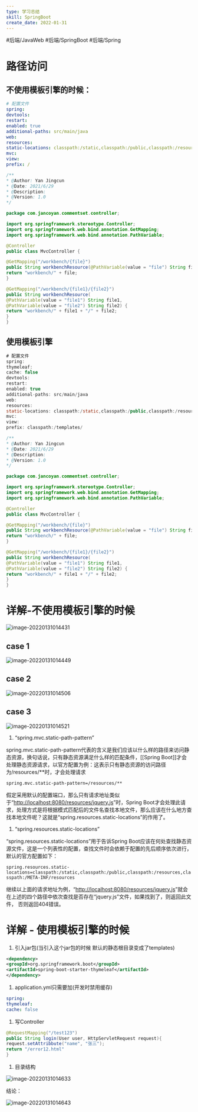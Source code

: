 ```yaml
---
type: 学习总结
skill: SpringBoot
create_date: 2022-01-31
---
```


#后端/JavaWeb #后端/SpringBoot #后端/Spring

# 路径访问

## **不使用模板引擎的时候：**

```yaml
# 配置文件
spring:
devtools:
restart:
enabled: true
additional-paths: src/main/java
web:
resources:
static-locations: classpath:/static,classpath:/public,classpath:/resources,classpath:/META-INF/resources
mvc:
view:
prefix: /
```

```java
/**
* @Author: Yan Jingcun
* @Date: 2021/6/29
* @Description:
* @Version: 1.0
*/

package com.jancoyan.commentset.controller;

import org.springframework.stereotype.Controller;
import org.springframework.web.bind.annotation.GetMapping;
import org.springframework.web.bind.annotation.PathVariable;

@Controller
public class MvcController {

@GetMapping("/workbench/{file}")
public String workbenchResource(@PathVariable(value = "file") String file) {
return "workbench/" + file;
}

@GetMapping("/workbench/{file1}/{file2}")
public String workbenchResource(
@PathVariable(value = "file1") String file1,
@PathVariable(value = "file2") String file2) {
return "workbench/" + file1 + "/" + file2;
}
}
```

## **使用模板引擎**

```java
# 配置文件
spring:
thymeleaf:
cache: false
devtools:
restart:
enabled: true
additional-paths: src/main/java
web:
resources:
static-locations: classpath:/static,classpath:/public,classpath:/resources,classpath:/META-INF/resources
mvc:
view:
prefix: classpath:/templates/
```

```java
/**
* @Author: Yan Jingcun
* @Date: 2021/6/29
* @Description:
* @Version: 1.0
*/

package com.jancoyan.commentset.controller;

import org.springframework.stereotype.Controller;
import org.springframework.web.bind.annotation.GetMapping;
import org.springframework.web.bind.annotation.PathVariable;

@Controller
public class MvcController {

@GetMapping("/workbench/{file}")
public String workbenchResource(@PathVariable(value = "file") String file) {
return "workbench/" + file;
}

@GetMapping("/workbench/{file1}/{file2}")
public String workbenchResource(
@PathVariable(value = "file1") String file1,
@PathVariable(value = "file2") String file2) {
return "workbench/" + file1 + "/" + file2;
}
}
```

# 详解-不使用模板引擎的时候

![image-20220131014431](http://blog.evilemperor.top/upload/2022/07/image-20220131014431.png)

## case 1

![image-20220131014449](http://blog.evilemperor.top/upload/2022/07/image-20220131014449.png)

## case 2

![image-20220131014506](http://blog.evilemperor.top/upload/2022/07/image-20220131014506.png)

## case 3

![image-20220131014521](http://blog.evilemperor.top/upload/2022/07/image-20220131014521.png)

1.  “spring.mvc.static-path-pattern”

spring.mvc.static-path-pattern代表的含义是我们应该以什么样的路径来访问静态资源，换句话说，只有静态资源满足什么样的匹配条件，[[Spring Boot]]才会处理静态资源请求，以官方配置为例：这表示只有静态资源的访问路径为/resources/**时，才会处理请求

`spring.mvc.static-path-pattern=/resources/**`

假定采用默认的配置端口，那么只有请求地址类似于“[http://localhost:8080/resources/jquery.js](http://localhost:8080/resources/jquery.js)”时，Spring Boot才会处理此请求，处理方式是将根据模式匹配后的文件名查找本地文件，那么应该在什么地方查找本地文件呢？这就是“spring.resources.static-locations”的作用了。

1.  “spring.resources.static-locations”

“spring.resources.static-locations”用于告诉Spring Boot应该在何处查找静态资源文件，这是一个列表性的配置，查找文件时会依赖于配置的先后顺序依次进行，默认的官方配置如下：

`spring.resources.static-locations=classpath:/static,classpath:/public,classpath:/resources,classpath:/META-INF/resources`

继续以上面的请求地址为例，“[http://localhost:8080/resources/jquery.js](http://localhost:8080/resources/jquery.js)”就会在上述的四个路径中依次查找是否存在“jquery.js”文件，如果找到了，则返回此文件， 否则返回404错误。

# 详解 - 使用模板引擎的时候

1.  引入jar包(当引入这个jar包的时候 默认的静态根目录变成了templates)

```xml
<dependency>
<groupId>org.springframework.boot</groupId>
<artifactId>spring-boot-starter-thymeleaf</artifactId>
</dependency>
```

1.  application.yml只需要加(开发时禁用缓存)

```yaml
spring:
thymeleaf:
cache: false
```

1.  写Controller

```java
@RequestMapping("/test123")
public String login(User user, HttpServletRequest request){
request.setAttribbute("name", "张三");
return "/error12.html"
}
```

1.  目录结构

![image-20220131014633](http://blog.evilemperor.top/upload/2022/07/image-20220131014633.png)

结论：

![image-20220131014643](http://blog.evilemperor.top/upload/2022/07/image-20220131014643.png)
